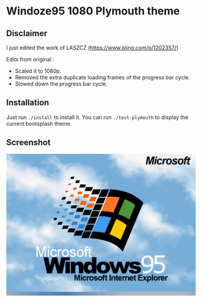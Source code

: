 # Windoze95 1080 Plymouth theme

## Disclaimer

I just edited the work of LASZCZ (https://www.pling.com/p/1202357/)

Edits from original :
- Scaled it to 1080p.
- Removed the extra duplicate loading frames of the progress bar cycle.
- Slowed down the progress bar cycle.

## Installation

Just run `./install` to install it.
You can run `./test-plymouth` to display the current bootsplash theme.

## Screenshot

![Screenshot](./screenshot.png "Screenshot")
